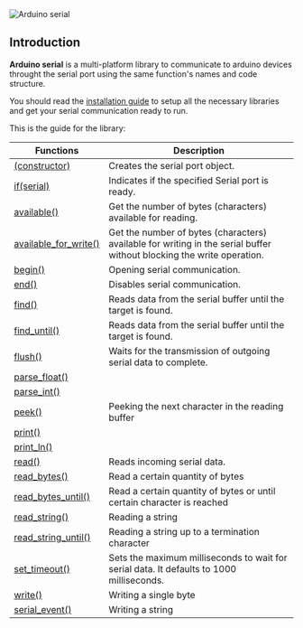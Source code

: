 <img src="https://github.com/deempalme/arduino_serial/wiki/images/logo.jpg" alt="Arduino serial">

## Introduction

**Arduino serial** is a multi-platform library to communicate to arduino devices throught the serial port using the same function's names and code structure.

You should read the <a href="https://github.com/deempalme/arduino_serial/wiki/Installation-guide">installation guide</a> to setup all the necessary libraries and get your serial communication ready to run.

This is the guide for the library:

| Functions | Description |
|---        | ---         |
| [(constructor)](https://github.com/deempalme/arduino_serial/wiki/Constructor) | Creates the serial port object. |
| [if(serial)](https://github.com/deempalme/arduino_serial/wiki/Serial) | Indicates if the specified Serial port is ready. |
| [available()](https://github.com/deempalme/arduino_serial/wiki/Available) | Get the number of bytes (characters) available for reading. |
| [available_for_write()](https://github.com/deempalme/arduino_serial/wiki/Available-for-write) | Get the number of bytes (characters) available for writing in the serial buffer without blocking the write operation. |
| [begin()](https://github.com/deempalme/arduino_serial/wiki/Begin) | Opening serial communication. |
| [end()](https://github.com/deempalme/arduino_serial/wiki/End) | Disables serial communication. |
| [find()](https://github.com/deempalme/arduino_serial/wiki/Find) | Reads data from the serial buffer until the target is found. |
| [find_until()](https://github.com/deempalme/arduino_serial/wiki/Find-until) | Reads data from the serial buffer until the target is found. |
| [flush()](https://github.com/deempalme/arduino_serial/wiki/Flush) | Waits for the transmission of outgoing serial data to complete. |
| [parse_float()](https://github.com/deempalme/arduino_serial/wiki/Parse-float) |  |
| [parse_int()](https://github.com/deempalme/arduino_serial/wiki/Parse-int) |  |
| [peek()](https://github.com/deempalme/arduino_serial/wiki/Peek) | Peeking the next character in the reading buffer |
| [print()](https://github.com/deempalme/arduino_serial/wiki/Print) |  |
| [print_ln()](https://github.com/deempalme/arduino_serial/wiki/Print-line) |  |
| [read()](https://github.com/deempalme/arduino_serial/wiki/Read) | Reads incoming serial data. |
| [read_bytes()](https://github.com/deempalme/arduino_serial/wiki/Read-bytes) | Read a certain quantity of bytes |
| [read_bytes_until()](https://github.com/deempalme/arduino_serial/wiki/Read-bytes-until) | Read a certain quantity of bytes or until certain character is reached |
| [read_string()](https://github.com/deempalme/arduino_serial/wiki/Read-string) | Reading a string |
| [read_string_until()](https://github.com/deempalme/arduino_serial/wiki/Read-string-until) | Reading a string up to a termination character |
| [set_timeout()](https://github.com/deempalme/arduino_serial/wiki/Set-timeout) | Sets the maximum milliseconds to wait for serial data. It defaults to 1000 milliseconds. |
| [write()](https://github.com/deempalme/arduino_serial/wiki/Write) | Writing a single byte |
| [serial_event()](https://github.com/deempalme/arduino_serial/wiki/Serial-event) | Writing a string |
